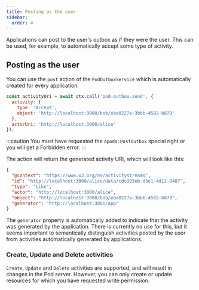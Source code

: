 ```yaml
---
title: Posting as the user
sidebar:
  order: 4
---
```


Applications can post to the user's outbox as if they were the user. This can be used, for example, to automatically accept some type of activity.

## Posting as the user

You can use the `post` action of the `PodOutboxService` which is automatically created for every application.

```js
const activityUri = await ctx.call('pod-outbox.send', {
  activity: {
    type: 'Accept',
    object: 'http://localhost:3000/bob/eba0227a-3bbb-4582-b879'
  },
  actorUri: 'http://localhost:3000/alice'
});
```

:::caution
You must have requested the `apods:PostOutbox` special right or you will get a Forbidden error.
:::

The action will return the generated activity URI, which will look like this:

```json
{
  "@context": "https://www.w3.org/ns/activitystreams",
  "id": "http://localhost:3000/alice/data/cdc993eb-d3e1-4d12-9487",
  "type": "Like",
  "actor": "http://localhost:3000/alice",
  "object": "http://localhost:3000/bob/eba0227a-3bbb-4582-b879",
  "generator": "http://localhost:3001/app"
}
```

The `generator` property is automatically added to indicate that the activity was generated by the application. There is currently no use for this, but it seems important to semantically distinguish activities posted by the user from activities automatically generated by applications.

### Create, Update and Delete activities

`Create`, `Update` and `Delete` activities are supported, and will result in changes in the Pod server. However, you can only create or update resources for which you have requested write permission.
